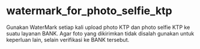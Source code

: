 # watermark_for_photo_selfie_ktp

Gunakan WaterMark setiap kali upload photo KTP dan photo selfie KTP ke suatu layanan BANK.
Agar foto yang dikirimkan tidak disalah gunakan untuk keperluan lain, selain verifikasi ke BANK tersebut.
